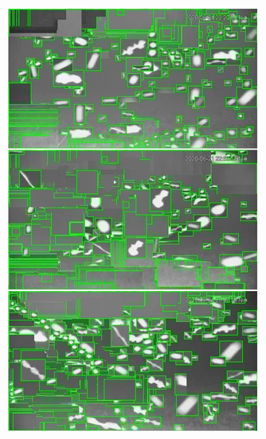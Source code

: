 ![20200621-222000-225005](in/20200621/20200621-222000-225005_0_.jpg)
![20200621-225010-232015](in/20200621/20200621-225010-232015_0_.jpg)
![20200621-232020-235025](in/20200621/20200621-232020-235025_0_.jpg)
